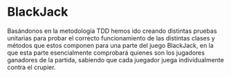 # BlackJack

Basándonos en la metodología TDD hemos ido creando distintas pruebas unitarias para probar el correcto funcionamiento de las distintas clases y métodos que estos componen para una parte del juego BlackJack, en la que esta parte esencialmente comprobará quienes son los jugadores ganadores de la partida, sabiendo que cada juegador juega individualmente contra el crupier.
